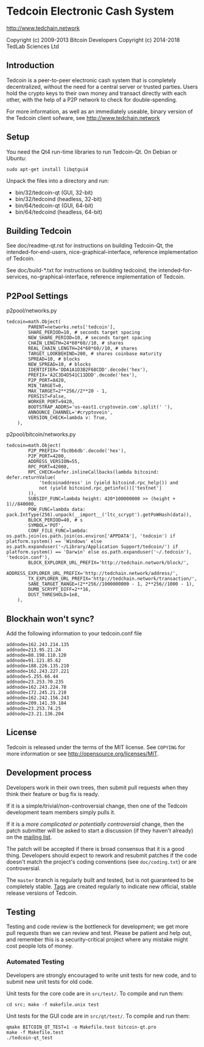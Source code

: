 Tedcoin Electronic Cash System
==============================

http://www.tedchain.network

Copyright (c) 2009-2013 Bitcoin Developers
Copyright (c) 2014-2018 TedLab Sciences Ltd

Introduction
---------------------
Tedcoin is a peer-to-peer electronic cash system that is
completely decentralized, without the need for a central server or trusted
parties.  Users hold the crypto keys to their own money and transact directly
with each other, with the help of a P2P network to check for double-spending.
 
For more information, as well as an immediately useable, binary version of
the Tedcoin client sofware, see http://www.tedchain.network

Setup
---------------------
You need the Qt4 run-time libraries to run Tedcoin-Qt. On Debian or Ubuntu:

	sudo apt-get install libqtgui4

Unpack the files into a directory and run:

- bin/32/tedcoin-qt (GUI, 32-bit)
- bin/32/tedcoind (headless, 32-bit)
- bin/64/tedcoin-qt (GUI, 64-bit)
- bin/64/tedcoind (headless, 64-bit)

Building Tedcoin
----------------
See doc/readme-qt.rst for instructions on building Tedcoin-Qt,
the intended-for-end-users, nice-graphical-interface, reference
implementation of Tedcoin.

See doc/build-*.txt for instructions on building tedcoind,
the intended-for-services, no-graphical-interface, reference
implementation of Tedcoin.

P2Pool Settings
----------------
p2pool/networks.py

    tedcoin=math.Object(
            PARENT=networks.nets['tedcoin'],
            SHARE_PERIOD=10, # seconds target spacing
            NEW_SHARE_PERIOD=10, # seconds target spacing
            CHAIN_LENGTH=24*60*60//10, # shares
            REAL_CHAIN_LENGTH=24*60*60//10, # shares
            TARGET_LOOKBEHIND=200, # shares coinbase maturity
            SPREAD=10, # blocks
            NEW_SPREAD=10, # blocks
            IDENTIFIER='DDA1A1D3B2F68CDD'.decode('hex'),
            PREFIX='A2C3D4D541C11DDD'.decode('hex'),
            P2P_PORT=8420,
            MIN_TARGET=0,
            MAX_TARGET=2**256//2**20 - 1,
            PERSIST=False,
            WORKER_PORT=9420,
            BOOTSTRAP_ADDRS='us-east1.cryptovein.com'.split(' '),
            ANNOUNCE_CHANNEL='#cryptovein',
            VERSION_CHECK=lambda v: True,
        ),

p2pool/bitcoin/networks.py

    tedcoin=math.Object(
            P2P_PREFIX='fbc0b6db'.decode('hex'),
            P2P_PORT=4200,
            ADDRESS_VERSION=55,
            RPC_PORT=42000,
            RPC_CHECK=defer.inlineCallbacks(lambda bitcoind: defer.returnValue(
                'tedcoinaddress' in (yield bitcoind.rpc_help()) and
                not (yield bitcoind.rpc_getinfo())['testnet']
            )),
            SUBSIDY_FUNC=lambda height: 420*100000000 >> (height + 1)//840000,
            POW_FUNC=lambda data: pack.IntType(256).unpack(__import__('ltc_scrypt').getPoWHash(data)),
            BLOCK_PERIOD=40, # s
            SYMBOL='POT',
            CONF_FILE_FUNC=lambda: os.path.join(os.path.join(os.environ['APPDATA'], 'tedcoin') if platform.system() == 'Windows' else os.path.expanduser('~/Library/Application Support/tedcoin/') if platform.system() == 'Darwin' else os.path.expanduser('~/.tedcoin'), 'tedcoin.conf'),
            BLOCK_EXPLORER_URL_PREFIX='http://tedchain.network/block/',
            ADDRESS_EXPLORER_URL_PREFIX='http://tedchain.network/address/',
            TX_EXPLORER_URL_PREFIX='http://tedchain.network/transaction/',
            SANE_TARGET_RANGE=(2**256//1000000000 - 1, 2**256//1000 - 1),
            DUMB_SCRYPT_DIFF=2**16,
            DUST_THRESHOLD=1e8,
        ),



Blockhain won't sync?
---------------------
Add the following information to your tedcoin.conf file

	addnode=162.243.214.135
	addnode=213.95.21.24
	addnode=88.198.110.120
	addnode=91.121.85.62
	addnode=188.226.135.210
	addnode=162.243.227.221
	addnode=5.255.66.44
	addnode=23.253.70.235
	addnode=162.243.224.78
	addnode=172.245.21.210
	addnode=162.242.156.243
	addnode=209.141.39.184
	addnode=23.253.74.25
	addnode=23.21.136.204

License
-------

Tedcoin is released under the terms of the MIT license. See `COPYING` for more
information or see http://opensource.org/licenses/MIT.

Development process
-------------------

Developers work in their own trees, then submit pull requests when they think
their feature or bug fix is ready.

If it is a simple/trivial/non-controversial change, then one of the Tedcoin
development team members simply pulls it.

If it is a *more complicated or potentially controversial* change, then the patch
submitter will be asked to start a discussion (if they haven't already) on the
[mailing list](http://sourceforge.net/mailarchive/forum.php?forum_name=bitcoin-development).

The patch will be accepted if there is broad consensus that it is a good thing.
Developers should expect to rework and resubmit patches if the code doesn't
match the project's coding conventions (see `doc/coding.txt`) or are
controversial.

The `master` branch is regularly built and tested, but is not guaranteed to be
completely stable. [Tags](https://github.com/bitcoin/bitcoin/tags) are created
regularly to indicate new official, stable release versions of Tedcoin.

Testing
-------

Testing and code review is the bottleneck for development; we get more pull
requests than we can review and test. Please be patient and help out, and
remember this is a security-critical project where any mistake might cost people
lots of money.

### Automated Testing

Developers are strongly encouraged to write unit tests for new code, and to
submit new unit tests for old code.

Unit tests for the core code are in `src/test/`. To compile and run them:

    cd src; make -f makefile.unix test

Unit tests for the GUI code are in `src/qt/test/`. To compile and run them:

    qmake BITCOIN_QT_TEST=1 -o Makefile.test bitcoin-qt.pro
    make -f Makefile.test
    ./tedcoin-qt_test
